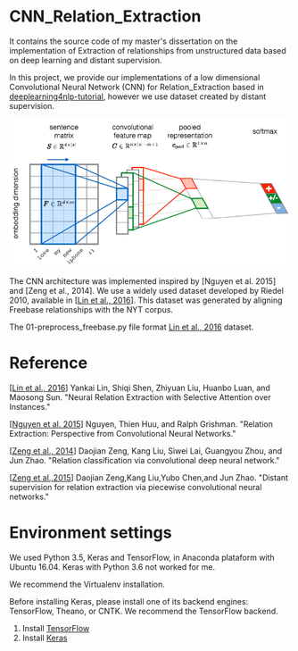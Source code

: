 # CNN_Relation_Extraction
It contains the source code of my master's dissertation on the implementation of Extraction of relationships from unstructured data based on deep learning and distant supervision.

In this project, we provide our implementations of a low dimensional Convolutional Neural Network (CNN) for Relation_Extraction based in [deeplearning4nlp-tutorial](https://github.com/UKPLab/deeplearning4nlp-tutorial/tree/master/2017-07_Seminar/Session%203%20-%20Relation%20CNN/code), however we use dataset created by distant supervision.

![What is this](image/my-model-cnn.png)

The CNN architecture was implemented inspired by [Nguyen et al. 2015] and [Zeng et al., 2014].
We use a widely used dataset developed by Riedel 2010, available in [[Lin et al., 2016](https://github.com/thunlp/NRE)]. This dataset was generated by aligning Freebase relationships with the NYT corpus.

The 01-preprocess_freebase.py file format [Lin et al., 2016](https://github.com/thunlp/NRE) dataset.

# Reference
[[Lin et al., 2016](http://www.aclweb.org/anthology/P16-1200)] Yankai Lin, Shiqi Shen, Zhiyuan Liu, Huanbo Luan, and Maosong Sun. "Neural Relation Extraction with Selective Attention over Instances."

[[Nguyen et al. 2015](http://www.aclweb.org/anthology/W15-1506)] Nguyen, Thien Huu, and Ralph Grishman. "Relation Extraction: Perspective from Convolutional Neural Networks."

[[Zeng et al., 2014](http://www.aclweb.org/anthology/C14-1220)] Daojian Zeng, Kang Liu, Siwei Lai, Guangyou Zhou, and Jun Zhao. "Relation classification via convolutional deep neural network."

[[Zeng et al.,2015](http://www.aclweb.org/anthology/D15-1203)] Daojian Zeng,Kang Liu,Yubo Chen,and Jun Zhao. "Distant supervision for relation extraction via piecewise convolutional neural networks."

# Environment settings
We used Python 3.5, Keras and TensorFlow, in Anaconda plataform with Ubuntu 16.04.
Keras with Python 3.6 not worked for me.

We recommend the Virtualenv installation.

Before installing Keras, please install one of its backend engines: TensorFlow, Theano, or CNTK. We recommend the TensorFlow backend.

01. Install [TensorFlow](https://www.tensorflow.org/install/)
02. Install [Keras](https://keras.io/#installation)
